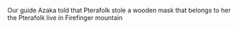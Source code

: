 Our guide Azaka told that Pterafolk stole a wooden mask that belongs to her
the Pterafolk live in Firefinger mountain